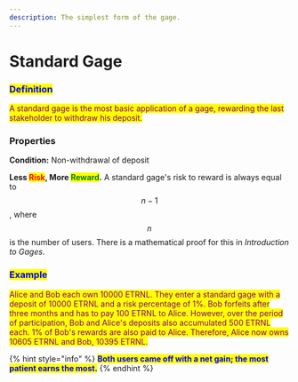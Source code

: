```yaml
---
description: The simplest form of the gage.
---
```


# Standard Gage

### <mark style="color:blue;">Definition</mark>

<mark style="color:purple;">A standard gage is the most basic application of a gage, rewarding the last stakeholder to withdraw his deposit.</mark>

### Properties

**Condition:** Non-withdrawal of deposit

**Less **<mark style="color:red;">**Risk**</mark>**, More **<mark style="color:green;">**Reward**</mark>**.** A standard gage's risk to reward is always equal to $$n-1$$ , where $$n$$ is the number of users. There is a mathematical proof for this in _Introduction to Gages_.

### <mark style="color:blue;">**Example**</mark>

<mark style="color:purple;">Alice and Bob each own 10000 ETRNL. They enter a standard gage with a deposit of 10000 ETRNL and a risk percentage of 1%. Bob forfeits after three months and has to pay 100 ETRNL to Alice. However, over the period of participation, Bob and Alice's deposits also accumulated 500 ETRNL each. 1% of Bob's rewards are also paid to Alice. Therefore, Alice now owns 10605 ETRNL and Bob, 10395 ETRNL.</mark>

{% hint style="info" %}
<mark style="color:blue;">**Both users came off with a net gain; the most patient earns the most.**</mark>
{% endhint %}
